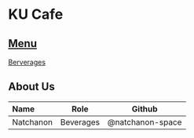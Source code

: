 # KU Cafe

## [Menu](Menu.md)

[Berverages](Menu.md#Beverages)


## About Us

| Name      | Role      | Github          |
|:----------|-----------|-----------------|
| Natchanon | Beverages | @natchanon-space |
